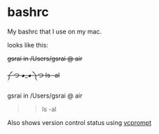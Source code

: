 bashrc
======

My bashrc that I use on my mac.

looks like this:

~~gsrai in /Users/gsrai @ air~~

~~༼ つ ◕_◕ ༽つ ls -al~~

gsrai in /Users/gsrai @ air

>> ls -al

Also shows version control status using [vcprompt](https://github.com/djl/vcprompt)
